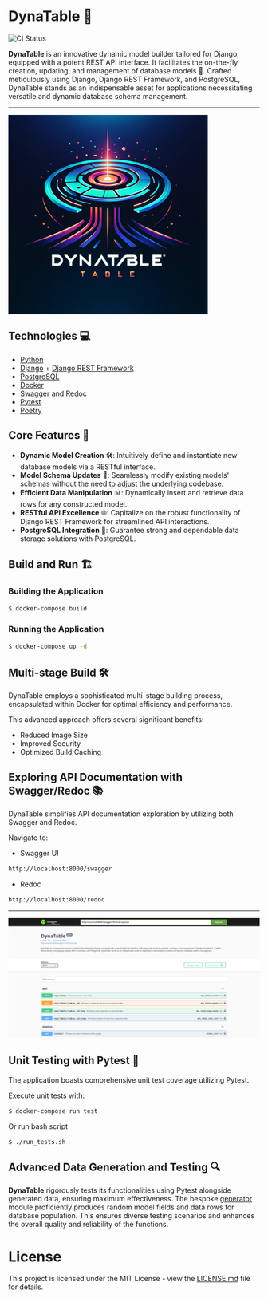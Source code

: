 
# DynaTable 🚀

![CI Status](https://github.com/blooser/DynaTable/actions/workflows/docker-image.yml/badge.svg)

**DynaTable** is an innovative dynamic model builder tailored for Django, equipped with a potent REST API interface. It facilitates the on-the-fly creation, updating, and management of database models 🌟. Crafted meticulously using Django, Django REST Framework, and PostgreSQL, DynaTable stands as an indispensable asset for applications necessitating versatile and dynamic database schema management.

---

<img  width="400" align="center" src="https://raw.githubusercontent.com/blooser/DynaTable/master/images/logo.webp">

## Technologies 💻
- [Python](https://www.python.org/)
- [Django](https://www.djangoproject.com/) + [Django REST Framework](https://www.django-rest-framework.org/)
- [PostgreSQL](https://www.postgresql.org/)
- [Docker](https://www.docker.com/)
- [Swagger](https://swagger.io/) and [Redoc](https://redoc.ly/)
- [Pytest](https://docs.pytest.org/en/stable/)
- [Poetry](https://python-poetry.org/)

## Core Features 🌈

- **Dynamic Model Creation** 🛠️: Intuitively define and instantiate new database models via a RESTful interface.
- **Model Schema Updates** 🔧: Seamlessly modify existing models' schemas without the need to adjust the underlying codebase.
- **Efficient Data Manipulation** 📊: Dynamically insert and retrieve data rows for any constructed model.
- **RESTful API Excellence** 🌐: Capitalize on the robust functionality of Django REST Framework for streamlined API interactions.
- **PostgreSQL Integration** 💾: Guarantee strong and dependable data storage solutions with PostgreSQL.

## Build and Run 🏗️

### Building the Application

```bash
$ docker-compose build
```

###  Running the Application

```bash
$ docker-compose up -d
```

## Multi-stage Build 🛠️

DynaTable employs a sophisticated multi-stage building process, encapsulated within Docker for optimal efficiency and performance.

This advanced approach offers several significant benefits:
-  Reduced Image Size
- Improved Security
- Optimized Build Caching

## Exploring API Documentation with Swagger/Redoc 📚

DynaTable simplifies API documentation exploration by utilizing both Swagger and Redoc.

Navigate to:

- Swagger UI

```bash
http://localhost:8000/swagger
```

- Redoc

```bash
http://localhost:8000/redoc
```
---
<img src="https://github.com/blooser/DynaTable/blob/master/images/swagger.png?raw=true" />

## Unit Testing with Pytest 🧪

The application boasts comprehensive unit test coverage utilizing Pytest.

Execute unit tests with:

```bash
$ docker-compose run test
```

Or run bash script

```
$ ./run_tests.sh
```

## Advanced Data Generation and Testing 🔍

**DynaTable** rigorously tests its functionalities using Pytest alongside generated data, ensuring maximum effectiveness. The bespoke [generator](https://github.com/blooser/DynaTable/blob/master/src/tests/generator.py) module proficiently produces random model fields and data rows for database population. This ensures diverse testing scenarios and enhances the overall quality and reliability of the functions.

# License

This project is licensed under the MIT License - view the [LICENSE.md](https://github.com/blooser/DynaTable/blob/master/LICENSE.md) file for details.


